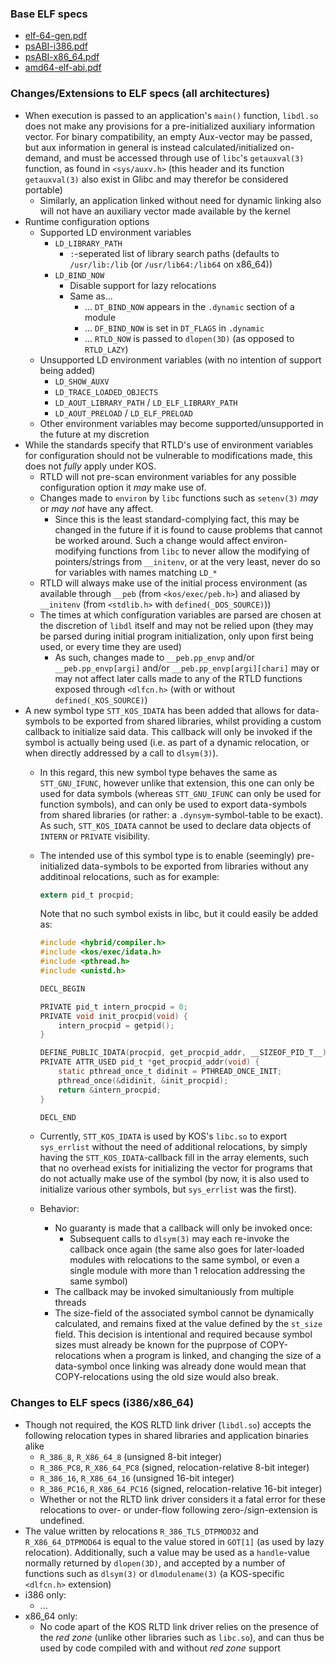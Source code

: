 
### Base ELF specs
- [elf-64-gen.pdf](https://uclibc.org/docs/elf-64-gen.pdf)
- [psABI-i386.pdf](https://uclibc.org/docs/psABI-i386.pdf)
- [psABI-x86_64.pdf](https://uclibc.org/docs/psABI-x86_64.pdf)
- [amd64-elf-abi.pdf](https://people.freebsd.org/~obrien/amd64-elf-abi.pdf)

### Changes/Extensions to ELF specs (all architectures)
- When execution is passed to an application's `main()` function, `libdl.so` does not make any provisions for a pre-initialized auxiliary information vector. For binary compatibility, an empty Aux-vector may be passed, but aux information in general is instead calculated/initialized on-demand, and must be accessed through use of `libc`'s `getauxval(3)` function, as found in `<sys/auxv.h>` (this header and its function `getauxval(3)` also exist in Glibc and may therefor be considered portable)
	- Similarly, an application linked without need for dynamic linking also will not have an auxiliary vector made available by the kernel
- Runtime configuration options
	- Supported LD environment variables
		- `LD_LIBRARY_PATH`
			- `:`-seperated list of library search paths (defaults to `/usr/lib:/lib` (or `/usr/lib64:/lib64` on x86_64))
		- `LD_BIND_NOW`
			- Disable support for lazy relocations
			- Same as...
				- ... `DT_BIND_NOW` appears in the `.dynamic` section of a module
				- ... `DF_BIND_NOW` is set in `DT_FLAGS` in `.dynamic`
				- ... `RTLD_NOW` is passed to `dlopen(3D)` (as opposed to `RTLD_LAZY`)
	- Unsupported LD environment variables (with no intention of support being added)
		- `LD_SHOW_AUXV`
		- `LD_TRACE_LOADED_OBJECTS`
		- `LD_AOUT_LIBRARY_PATH` / `LD_ELF_LIBRARY_PATH`
		- `LD_AOUT_PRELOAD` / `LD_ELF_PRELOAD`
	- Other environment variables may become supported/unsupported in the future at my discretion
- While the standards specify that RTLD's use of environment variables for configuration should not be vulnerable to modifications made, this does not *fully* apply under KOS.
	- RTLD will not pre-scan environment variables for any possible configuration option it *may* make use of.
	- Changes made to `environ` by `libc` functions such as `setenv(3)` *may* or *may* *not* have any affect.
		- Since this is the least standard-complying fact, this may be changed in the future if it is found to cause problems that cannot be worked around. Such a change would affect environ-modifying functions from `libc` to never allow the modifying of pointers/strings from `__initenv`, or at the very least, never do so for variables with names matching `LD_*`
	- RTLD will always make use of the initial process environment (as available through `__peb` (from `<kos/exec/peb.h>`) and aliased by `__initenv` (from `<stdlib.h>` with `defined(_DOS_SOURCE)`))
	- The times at which configuration variables are parsed are chosen at the discretion of `libdl` itself and may not be relied upon (they may be parsed during initial program initialization, only upon first being used, or every time they are used)
		- As such, changes made to `__peb.pp_envp` and/or `__peb.pp_envp[argi]` and/or `__peb.pp_envp[argi][chari]` may or may not affect later calls made to any of the RTLD functions exposed through `<dlfcn.h>` (with or without `defined(_KOS_SOURCE)`)
- A new symbol type `STT_KOS_IDATA` has been added that allows for data-symbols to be exported from shared libraries, whilst providing a custom callback to initialize said data. This callback will only be invoked if the symbol is actually being used (i.e. as part of a dynamic relocation, or when directly addressed by a call to `dlsym(3)`).
	- In this regard, this new symbol type behaves the same as `STT_GNU_IFUNC`, however unlike that extension, this one can only be used for data symbols (whereas `STT_GNU_IFUNC` can only be used for function symbols), and can only be used to export data-symbols from shared libraries (or rather: a `.dynsym`-symbol-table to be exact). As such, `STT_KOS_IDATA` cannot be used to declare data objects of `INTERN` or `PRIVATE` visibility.
	- The intended use of this symbol type is to enable (seemingly) pre-initialized data-symbols to be exported from libraries without any additinoal relocations, such as for example:  

	  ```c
	  extern pid_t procpid;
	  ```

	  Note that no such symbol exists in libc, but it could easily be added as:  

	  ```c
	  #include <hybrid/compiler.h>
	  #include <kos/exec/idata.h>
	  #include <pthread.h>
	  #include <unistd.h>
	  
	  DECL_BEGIN
	  
	  PRIVATE pid_t intern_procpid = 0;
	  PRIVATE void init_procpid(void) {
	      intern_procpid = getpid();
	  }

	  DEFINE_PUBLIC_IDATA(procpid, get_procpid_addr, __SIZEOF_PID_T__);
	  PRIVATE ATTR_USED pid_t *get_procpid_addr(void) {
	      static pthread_once_t didinit = PTHREAD_ONCE_INIT;
	      pthread_once(&didinit, &init_procpid);
	      return &intern_procpid;
	  }
	  
	  DECL_END
	  ```

	- Currently, `STT_KOS_IDATA` is used by KOS's `libc.so` to export `sys_errlist` without the need of additional relocations, by simply having the `STT_KOS_IDATA`-callback fill in the array elements, such that no overhead exists for initializing the vector for programs that do not actually make use of the symbol (by now, it is also used to initialize various other symbols, but `sys_errlist` was the first).
	- Behavior:
		- No guaranty is made that a callback will only be invoked once:
			- Subsequent calls to `dlsym(3)` may each re-invoke the callback once again (the same also goes for later-loaded modules with relocations to the same symbol, or even a single module with more than 1 relocation addressing the same symbol)
		- The callback may be invoked simultaniously from multiple threads
		- The size-field of the associated symbol cannot be dynamically calculated, and remains fixed at the value defined by the `st_size` field. This decision is intentional and required because symbol sizes must already be known for the puprpose of COPY-relocations when a program is linked, and changing the size of a data-symbol once linking was already done would mean that COPY-relocations using the old size would also break.


### Changes to ELF specs (i386/x86_64)
- Though not required, the KOS RLTD link driver (`libdl.so`) accepts the following relocation types in shared libraries and application binaries alike
	- `R_386_8`, `R_X86_64_8` (unsigned 8-bit integer)
	- `R_386_PC8`, `R_X86_64_PC8` (signed, relocation-relative 8-bit integer)
	- `R_386_16`, `R_X86_64_16` (unsigned 16-bit integer)
	- `R_386_PC16`, `R_X86_64_PC16` (signed, relocation-relative 16-bit integer)
	- Whether or not the RLTD link driver considers it a fatal error for these relocations to over- or under-flow following zero-/sign-extension is undefined.
- The value written by relocations `R_386_TLS_DTPMOD32` and `R_X86_64_DTPMOD64` is equal to the value stored in `GOT[1]` (as used by lazy relocation). Additionally, such a value may be used as a `handle`-value normally returned by `dlopen(3D)`, and accepted by a number of functions such as `dlsym(3)` or `dlmodulename(3)` (a KOS-specific `<dlfcn.h>` extension)
- i386 only:
	- ...
- x86_64 only:
	- No code apart of the KOS RLTD link driver relies on the presence of the *red zone* (unlike other libraries such as `libc.so`), and can thus be used by code compiled with and without *red zone* support
